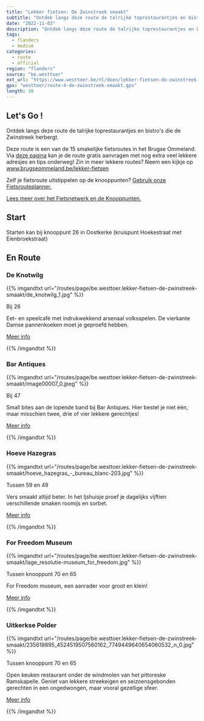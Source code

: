 ```yaml
---
title: "Lekker fietsen: De Zwinstreek smaakt"
subtitle: "Ontdek langs deze route de talrijke toprestaurantjes en bistro's die de Zwinstreek herbergt"
date: "2022-11-03"
description: "Ontdek langs deze route de talrijke toprestaurantjes en bistro's die de Zwinstreek herbergt" 
tags:
  - flanders
  - medium
categories: 
  - route
  - official
region: "flanders"
source: "be.westtoer"
ext_url: "https://www.westtoer.be/nl/doen/lekker-fietsen-de-zwinstreek-smaakt"
gpx: "westtoer/route-4-de-zwinstreek-smaakt.gpx"
length: 38
---
```


## Let's Go !

Ontdek langs deze route de talrijke toprestaurantjes en bistro's die de Zwinstreek herbergt.

Deze route is een van de 15 smakelijke fietsroutes in het Brugse Ommeland. Via [deze pagina](https://www.westtoer.be/nl/de-zwinstreek-smaakt) kan je de route gratis aanvragen met nog extra veel lekkere adresjes en tips onderweg! Zin in meer lekkere routes? Neem een kijkje op www.brugseommeland.be/lekker-fietsen 

Zelf je fietsroute uitstippelen op de knooppunten? [Gebruik onze Fietsrouteplanner.](https://www.westtoer.be/nl/fietsrouteplanner)

[Lees meer over het Fietsnetwerk en de Knooppunten.](https://www.westtoer.be/nl/inspiratie/fietsnetwerk)

## Start 

Starten kan bij knooppunt 26 in Oostkerke (kruispunt Hoekestraat met Eienbroekstraat) 

## En Route

### De Knotwilg

{{% imgandtxt url="/routes/page/be.westtoer.lekker-fietsen-de-zwinstreek-smaakt/de_knotwilg_1.jpg" %}}

Bij 26

Eet- en speelcafé met indrukwekkend arsenaal volksspelen. De vierkante Damse pannenkoeken moet je geproefd hebben.

[Meer info](https://www.westtoer.be/nl/eten-drinken/de-knotwilg)

{{% /imgandtxt %}}

### Bar Antiques

{{% imgandtxt url="/routes/page/be.westtoer.lekker-fietsen-de-zwinstreek-smaakt/image00007_0.jpeg" %}}

Bij 47

Small bites aan de lopende band bij Bar Antiques. Hier bestel je niet één, maar misschien twee, drie of vier lekkere gerechtjes!

[Meer info](https://www.westtoer.be/nl/eten-drinken/bar-antiques)

{{% /imgandtxt %}}

### Hoeve Hazegras

{{% imgandtxt url="/routes/page/be.westtoer.lekker-fietsen-de-zwinstreek-smaakt/hoeve_hazegras_-_bureau_blanc-203.jpg" %}}

Tussen 59 en 49

Vers smaakt altijd beter. In het Ijshuisje proef je dagelijks vijftien verschillende smaken roomijs en sorbet.

[Meer info](https://www.westtoer.be/nl/eten-drinken/hoeve-hazegras)

{{% /imgandtxt %}}

### For Freedom Museum

{{% imgandtxt url="/routes/page/be.westtoer.lekker-fietsen-de-zwinstreek-smaakt/lage_resolutie-museum_for_freedom.jpg" %}}

Tussen knooppunt 70 en 65

For Freedom museum, een aanrader voor groot en klein!

[Meer info](https://www.westtoer.be/nl/doen/freedom-museum)

{{% /imgandtxt %}}

### Uitkerkse Polder

{{% imgandtxt url="/routes/page/be.westtoer.lekker-fietsen-de-zwinstreek-smaakt/235619895_4524519507560162_7749449640654060532_n_0.jpg" %}}

Tussen knooppunt 70 en 65

Open keuken restaurant onder de windmolen van het pittoreske Ramskapelle. Geniet van lekkere streekeigen en seizoensgebonden gerechten in een ongedwongen, maar vooral gezellige sfeer.

[Meer info](https://www.westtoer.be/nl/eten-drinken/de-kruier)

{{% /imgandtxt %}}
